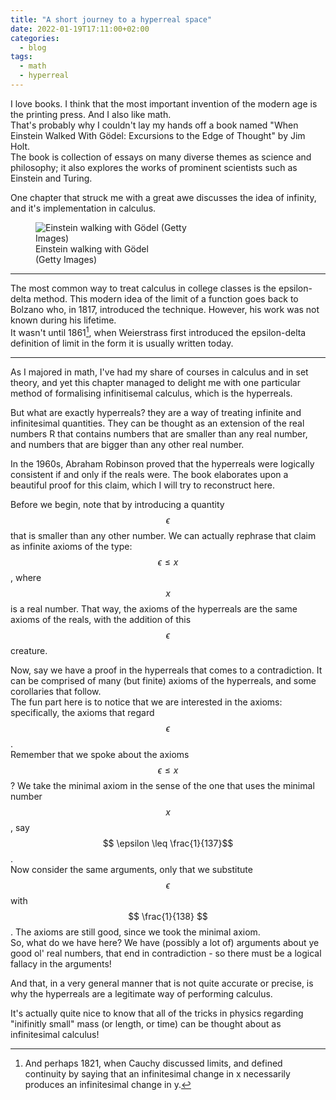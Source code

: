 ```yaml
---
title: "A short journey to a hyperreal space"
date: 2022-01-19T17:11:00+02:00
categories:
  - blog
tags:
  - math
  - hyperreal
---
```


I love books. I think that the most important invention of the modern age is the printing press. And I also like math.  
That's probably why I couldn't lay my hands off a book named "When Einstein Walked With Gödel: Excursions to the Edge of Thought" by Jim Holt.  
The book is collection of essays on many diverse themes as science and philosophy; it also explores the works of prominent scientists such as Einstein and Turing.

One chapter that struck me with a great awe discusses the idea of infinity, and it's implementation in calculus. 

<figure class="align-left">
  <img src="{{ site.url }}{{ site.baseurl }}/assets/images/2022-01-20-hyperreals/einstein_godel.jpg" style="max-width:280px;" alt="Einstein walking with Gödel (Getty Images)">
  <figcaption>Einstein walking with Gödel<br/>(Getty Images)</figcaption>
</figure> 

---

The most common way to treat calculus in college classes is the epsilon-delta method.
This modern idea of the limit of a function goes back to Bolzano who, in 1817, introduced the technique. However, his work was not known during his lifetime.  
It wasn't until 1861[^1], when Weierstrass first introduced the epsilon-delta definition of limit in the form it is usually written today.  

---

As I majored in math, I've had my share of courses in calculus and in set theory, and yet this chapter managed to delight me with one particular method of formalising infinitisemal calculus, which is the hyperreals.

But what are exactly hyperreals? they are a way of treating infinite and infinitesimal quantities. They can be thought as an extension of the real numbers R that contains numbers that are smaller than any real number, and numbers that are bigger than any other real number.

In the 1960s, Abraham Robinson proved that the hyperreals were logically consistent if and only if the reals were. The book elaborates upon a beautiful proof for this claim, which I will try to reconstruct here.

Before we begin, note that by introducing a quantity $$\epsilon$$ that is smaller than any other number.
We can actually rephrase that claim as infinite axioms of the type:  
$$ \epsilon \leq x$$, where $$x$$ is a real number.
That way, the axioms of the hyperreals are the same axioms of the reals, with the addition of this $$\epsilon$$ creature.

Now, say we have a proof in the hyperreals that comes to a contradiction. It can be comprised of many (but finite) axioms of the hyperreals, and some corollaries that follow.  
The fun part here is to notice that we are interested in the axioms: specifically, the axioms that regard $$\epsilon$$.  
Remember that we spoke about the axioms $$ \epsilon \leq x$$? We take the minimal axiom in the sense of the one that uses the minimal number $$x$$, say $$ \epsilon \leq \frac{1}{137}$$.  
Now consider the same arguments, only that we substitute $$ \epsilon $$ with $$ \frac{1}{138} $$. The axioms are still good, since we took the minimal axiom.  
So, what do we have here? We have (possibly a lot of) arguments about ye good ol' real numbers, that end in contradiction - so there must be a logical fallacy in the arguments!

And that, in a very general manner that is not quite accurate or precise, is why the hyperreals are a legitimate way of performing calculus.

It's actually quite nice to know that all of the tricks in physics regarding "inifinitly small" mass (or length, or time) can be thought about as infinitesimal calculus!


[^1]: And perhaps 1821, when Cauchy discussed limits, and defined continuity by saying that an infinitesimal change in x necessarily produces an infinitesimal change in y. 
